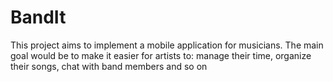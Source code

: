 # BandIt
This project aims to implement a mobile application for musicians. The main goal would be to make it easier for artists to: manage their time, organize their songs, chat with band members and so on
